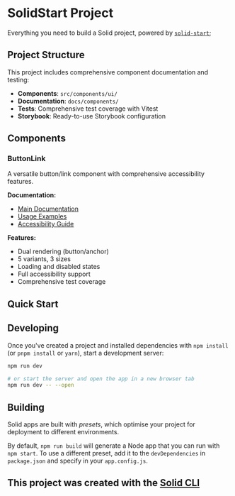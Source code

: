 # SolidStart Project

Everything you need to build a Solid project, powered by [`solid-start`](https://start.solidjs.com);

## Project Structure

This project includes comprehensive component documentation and testing:

- **Components**: `src/components/ui/`
- **Documentation**: `docs/components/`
- **Tests**: Comprehensive test coverage with Vitest
- **Storybook**: Ready-to-use Storybook configuration

## Components

### ButtonLink
A versatile button/link component with comprehensive accessibility features.

**Documentation:**
- [Main Documentation](./docs/components/ButtonLink.md)
- [Usage Examples](./docs/components/ButtonLink-Examples.md)
- [Accessibility Guide](./docs/components/ButtonLink-Accessibility.md)

**Features:**
- Dual rendering (button/anchor)
- 5 variants, 3 sizes
- Loading and disabled states
- Full accessibility support
- Comprehensive test coverage

## Quick Start

## Developing

Once you've created a project and installed dependencies with `npm install` (or `pnpm install` or `yarn`), start a development server:

```bash
npm run dev

# or start the server and open the app in a new browser tab
npm run dev -- --open
```

## Building

Solid apps are built with _presets_, which optimise your project for deployment to different environments.

By default, `npm run build` will generate a Node app that you can run with `npm start`. To use a different preset, add it to the `devDependencies` in `package.json` and specify in your `app.config.js`.

## This project was created with the [Solid CLI](https://github.com/solidjs-community/solid-cli)

